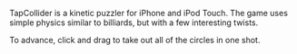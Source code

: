 TapCollider is a kinetic puzzler for iPhone and iPod Touch. The game uses simple physics similar to billiards, but with a few interesting twists. 

To advance, click and drag to take out all of the circles in one shot.